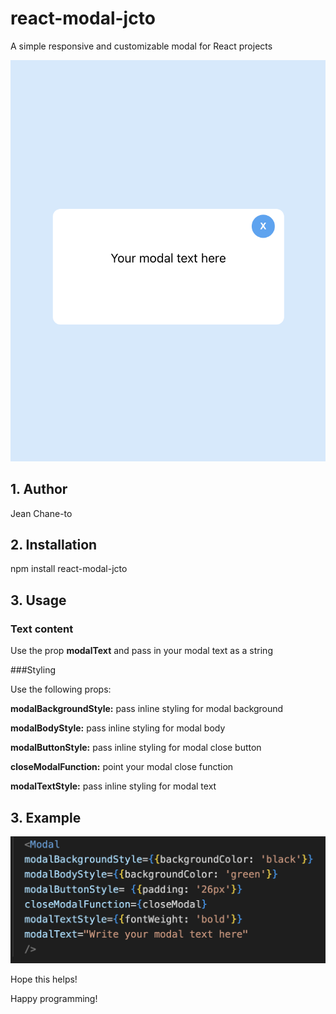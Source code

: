 # react-modal-jcto

A simple responsive and customizable modal for React projects

![Project Image](./images/mobile.png)

## 1. Author

Jean Chane-to


## 2. Installation

npm install react-modal-jcto


## 3. Usage

### Text content

Use the prop **modalText** and pass in your modal text as a string 

###Styling 

Use the following props:

**modalBackgroundStyle:** pass inline styling for modal background

**modalBodyStyle:** pass inline styling for modal body

**modalButtonStyle:** pass inline styling for modal close button

**closeModalFunction:** point your modal close function

**modalTextStyle:** pass inline styling for modal text


## 3. Example

![Project Image](./images/example.png)

Hope this helps!

Happy programming!